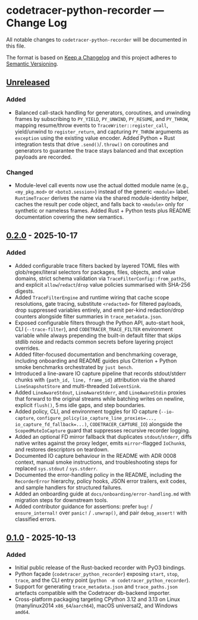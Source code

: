 # codetracer-python-recorder — Change Log

All notable changes to `codetracer-python-recorder` will be documented in this file.

The format is based on [Keep a Changelog](https://keepachangelog.com/en/1.1.0/) and this project adheres to [Semantic Versioning](https://semver.org/spec/v2.0.0.html).

## [Unreleased]
### Added
- Balanced call-stack handling for generators, coroutines, and unwinding frames by subscribing to `PY_YIELD`, `PY_UNWIND`, `PY_RESUME`, and `PY_THROW`, mapping resume/throw events to `TraceWriter::register_call`, yield/unwind to `register_return`, and capturing `PY_THROW` arguments as `exception` using the existing value encoder. Added Python + Rust integration tests that drive `.send()`/`.throw()` on coroutines and generators to guarantee the trace stays balanced and that exception payloads are recorded.

### Changed
- Module-level call events now use the actual dotted module name (e.g., `<my_pkg.mod>` or `<boto3.session>`) instead of the generic `<module>` label. `RuntimeTracer` derives the name via the shared module-identity helper, caches the result per code object, and falls back to `<module>` only for synthetic or nameless frames. Added Rust + Python tests plus README documentation covering the new semantics.

## [0.2.0] - 2025-10-17
### Added
- Added configurable trace filters backed by layered TOML files with glob/regex/literal selectors for packages, files, objects, and value domains, strict schema validation via `TraceFilterConfig::from_paths`, and explicit `allow`/`redact`/`drop` value policies summarised with SHA-256 digests.
- Added `TraceFilterEngine` and runtime wiring that cache scope resolutions, gate tracing, substitute `<redacted>` for filtered payloads, drop suppressed variables entirely, and emit per-kind redaction/drop counters alongside filter summaries in `trace_metadata.json`.
- Exposed configurable filters through the Python API, auto-start hook, CLI (`--trace-filter`), and `CODETRACER_TRACE_FILTER` environment variable while always prepending the built-in default filter that skips stdlib noise and redacts common secrets before layering project overrides.
- Added filter-focused documentation and benchmarking coverage, including onboarding and README guides plus Criterion + Python smoke benchmarks orchestrated by `just bench`.
- Introduced a line-aware IO capture pipeline that records stdout/stderr chunks with `{path_id, line, frame_id}` attribution via the shared `LineSnapshotStore` and multi-threaded `IoEventSink`.
- Added `LineAwareStdout`, `LineAwareStderr`, and `LineAwareStdin` proxies that forward to the original streams while batching writes on newline, explicit `flush()`, 5 ms idle gaps, and step boundaries.
- Added policy, CLI, and environment toggles for IO capture (`--io-capture`, `configure_policy(io_capture_line_proxies=..., io_capture_fd_fallback=...)`, `CODETRACER_CAPTURE_IO`) alongside the `ScopedMuteIoCapture` guard that suppresses recursive recorder logging.
- Added an optional FD mirror fallback that duplicates `stdout`/`stderr`, diffs native writes against the proxy ledger, emits `mirror`-flagged `IoChunk`s, and restores descriptors on teardown.
- Documented IO capture behaviour in the README with ADR 0008 context, manual smoke instructions, and troubleshooting steps for replaced `sys.stdout` / `sys.stderr`.
- Documented the error-handling policy in the README, including the `RecorderError` hierarchy, policy hooks, JSON error trailers, exit codes, and sample handlers for structured failures.
- Added an onboarding guide at `docs/onboarding/error-handling.md` with migration steps for downstream tools.
- Added contributor guidance for assertions: prefer `bug!` / `ensure_internal!` over `panic!` / `.unwrap()`, and pair `debug_assert!` with classified errors.

## [0.1.0] - 2025-10-13
### Added
- Initial public release of the Rust-backed recorder with PyO3 bindings.
- Python façade (`codetracer_python_recorder`) exposing `start`, `stop`, `trace`, and the CLI entry point (`python -m codetracer_python_recorder`).
- Support for generating `trace_metadata.json` and `trace_paths.json` artefacts compatible with the Codetracer db-backend importer.
- Cross-platform packaging targeting CPython 3.12 and 3.13 on Linux (manylinux2014 `x86_64`/`aarch64`), macOS universal2, and Windows `amd64`.

[Unreleased]: https://github.com/metacraft-labs/cpr-main/compare/recorder-v0.2.0...HEAD
[0.2.0]: https://github.com/metacraft-labs/cpr-main/compare/recorder-v0.1.0...recorder-v0.2.0
[0.1.0]: https://github.com/metacraft-labs/cpr-main/releases/tag/recorder-v0.1.0
